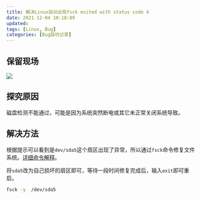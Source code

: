```yaml
---
title: 解决Linux启动出现fsck exited with status code 4
date: 2021-12-04 10:18:09
updated:
tags: [Linux, Bug]
categories: [Bug踩坑记录]
---
```

## 保留现场

![](https://gitee.com/dominic_z/markdown_picbed/raw/master/img/202112041102634.png)

## 探究原因

磁盘检测不能通过，可能是因为系统突然断电或其它未正常关闭系统导致。

## 解决方法
根据提示可以看到是`dev/sda5`这个扇区出现了异常，所以通过`fsck`命令修复文件系统。[详细命令解释](https://www.runoob.com/linux/linux-comm-fsck.html)。

将`sda5`改为自己损坏的扇区即可，等待一段时间修复完成后，输入`exit`即可重启。

```bash
fsck -y  /dev/sda5
```


